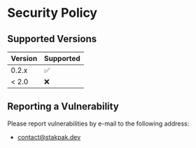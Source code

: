 # Security Policy

## Supported Versions

| Version | Supported          |
| ------- | ------------------ |
| 0.2.x   | :white_check_mark: |
| < 2.0   | :x:                |

## Reporting a Vulnerability

Please report vulnerabilities by e-mail to the following address:
+ contact@stakpak.dev

